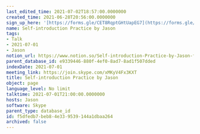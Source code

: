 ```yaml
---
last_edited_time: 2021-07-02T18:57:00.0000000
created_time: 2021-06-28T20:56:00.0000000
sign_up_here: '[https://forms.gle/CET8RqptGHtUapEG7](https://forms.gle/CET8RqptGHtUapEG7)'
name: Self-introduction Practice by Jason
tags:
- Talk
- 2021-07-01
- Jason
notion_url: https://www.notion.so/Self-introduction-Practice-by-Jason-f5dfedb7beb84e339539144a1dbaa264
parent_database_id: e9339446-880f-4ef0-8ad7-8ad1f507dded
indexDate: 2021-07-01
meeting_link: https://join.skype.com/xMKyV4Fx3KXT
title: Self-introduction Practice by Jason
object: page
language_level: No limit
talktime: 2021-07-01T21:00:00.0000000
hosts: Jason
software: Skype
parent_type: database_id
id: f5dfedb7-beb8-4e33-9539-144a1dbaa264
archived: false
---
```







